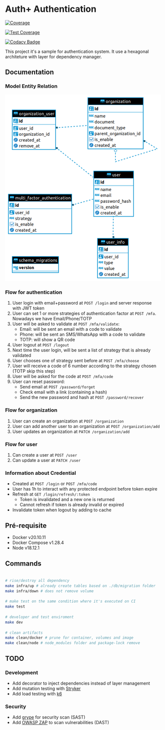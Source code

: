 # Auth+ Authentication

[![Coverage](https://sonarcloud.io/api/project_badges/measure?project=auth-plus_auth-plus-authentication&metric=coverage)](https://sonarcloud.io/summary/new_code?id=auth-plus_auth-plus-authentication)

[![Test Coverage](https://api.codeclimate.com/v1/badges/01f194165a4526cd5001/test_coverage)](https://codeclimate.com/github/auth-plus/auth-plus-authentication/test_coverage)

[![Codacy Badge](https://app.codacy.com/project/badge/Coverage/b8c826b4250b4000945bd3e305e3e443)](https://www.codacy.com/gh/auth-plus/auth-plus-authentication/dashboard?utm_source=github.com&utm_medium=referral&utm_content=auth-plus/auth-plus-authentication&utm_campaign=Badge_Coverage)

This project it's a sample for authentication system. It use a hexagonal architeture with layer for dependency manager.

## Documentation

### Model Entity Relation

![diagram made by DBeaver](/db/MER.png "Database Diagram")

### Flow for authentication

1. User login with email+password at `POST /login` and server response with JWT token
2. User can set 1 or more strategies of authentication factor at `POST /mfa`. Nowadays we have Email/Phone/TOTP
3. User will be asked to validate at `POST /mfa/validate`:
    - Email: will be sent an email with a code to validate
    - Phone: will be sent an SMS/WhatsApp with a code to validate
    - TOTP: will show a QR code
4. User logout at `POST /logout`
5. Next time the user login, will be sent a list of strategy that is already validated
6. User chooses one of strategy sent before at `POST /mfa/choose`
7. User will receive a code of 6 number according to the strategy chosen (TOTP skip this step)
8. User will be asked for the code at `POST /mfa/code`
9. User can reset password:
    - Send email at `POST /password/forget`
    - Check email with a link (containing a hash)
    - Send the new password and hash at `POST /password/recover`

### Flow for organization

1. User can create an organization at `POST /organization`
2. User can add another user to an organization at `POST /organization/add`
3. User updates an organization at `PATCH /organization/add`

### Flow for user

1. Can create a user at `POST /user`
2. Can update a user at `PATCH /user`

### Information about Credential

- Created at `POST /login` or `POST /mfa/code`
- User has 1h to interact with any protected endpoint before token expire
- Refresh at `GET /login/refresh/:token`
  - Token is invalidated and a new one is returned
  - Cannot refresh if token is already invalid or expired
- Invalidate token when logout by adding to cache

## Pré-requisite

- Docker v20.10.11
- Docker Compose v1.28.4
- Node v18.12.1

## Commands

```bash

# rise/destroy all dependency
make infra/up # already create tables based on ./db/migration folder
make infra/down # does not remove volume

# make test on the same condition where it's executed on CI
make test

# developer and test enviroment
make dev

# clean artifacts
make clean/docker # prune for container, volumes and image
make clean/node # node_modules folder and package-lock remove
```

## TODO

### Development

- Add decorator to inject dependencies instead of layer management
- Add mutation testing with [Stryker](https://stryker-mutator.io/docs/stryker-js/mocha-runner/)
- Add load testing with [k6](https://k6.io/docs/)

### Security

- Add [grype](https://github.com/anchore/grype) for security scan (SAST)
- Add [OWASP ZAP](https://owasp.org/www-project-zap/) to scan vulnerabilities (DAST)
